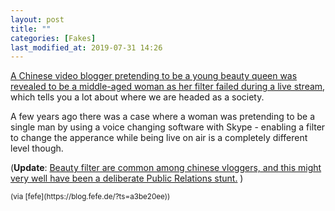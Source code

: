```yaml
---
layout: post
title: ""
categories: [Fakes]
last_modified_at: 2019-07-31 14:26
---
```

[A Chinese video blogger pretending to be a young beauty queen was revealed to be a middle-aged woman as her filter failed during a live stream](https://www.bbc.com/news/blogs-trending-49151042), which tells you a lot about where we are headed as a society. 

A few years ago there was a case where a woman was pretending to be a single man by using a voice changing software with Skype - enabling a filter to change the apperance while being live on air is a completely different level though.

(**Update**: [Beauty filter are common among chinese vloggers, and this might very well have been a deliberate Public Relations stunt.](https://nerdcore.de/2019/07/31/beauty-filter-glitch-waehrend-livestream/) )

<small>
(via [fefe](https://blog.fefe.de/?ts=a3be20ee))
</small>